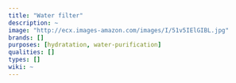```yaml
---
title: "Water filter"
description: ~
image: "http://ecx.images-amazon.com/images/I/51v5IElGIBL.jpg"
brands: []
purposes: [hydratation, water-purification]
qualities: []
types: []
wiki: ~
---
```


